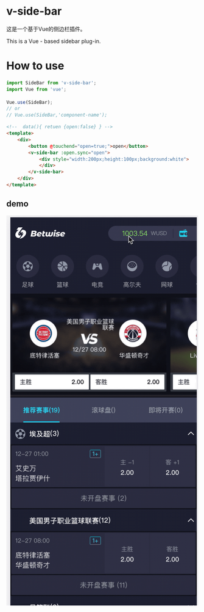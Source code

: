 # v-side-bar

这是一个基于Vue的侧边栏插件。

This is a Vue - based sidebar plug-in.

# How to use

```js
import SideBar from 'v-side-bar';
import Vue from 'vue';

Vue.use(SideBar);
// or
// Vue.use(SideBar,'component-name');
```


```html
<!--  data(){ retuen {open:false} } -->
<template>
    <div>
        <button @touchend="open=true;">open</button>
        <v-side-bar :open.sync="open">
            <div style="width:200px;height:100px;background:white">
            </div>
        </v-side-bar>
    </div>
</template>
```

## demo

![demo-gif](https://github.com/PsChina/utility/blob/master/img/side-bar-demo.gif)
